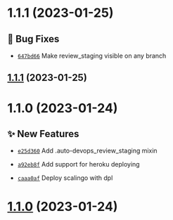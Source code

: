 # 1.1.1 (2023-01-25)

## 🐛 Bug Fixes
- [`647bd66`](https://gitlab.com/captive/gitlab-ci/-/commit/647bd66)  Make review_staging visible on any branch



## [1.1.1](https://git.captive.fr/captive/gitlab-ci/compare/1.1.0...1.1.1) (2023-01-25)

# 1.1.0 (2023-01-24)

## ✨ New Features
- [`e25d360`](https://gitlab.com/captive/gitlab-ci/-/commit/e25d360)  Add .auto-devops_review_staging mixin

- [`a92eb8f`](https://gitlab.com/captive/gitlab-ci/-/commit/a92eb8f)  Add support for heroku deploying

- [`caaa0af`](https://gitlab.com/captive/gitlab-ci/-/commit/caaa0af)  Deploy scalingo with dpl



# [1.1.0](https://git.captive.fr/captive/gitlab-ci/compare/1.0.0...1.1.0) (2023-01-24)
